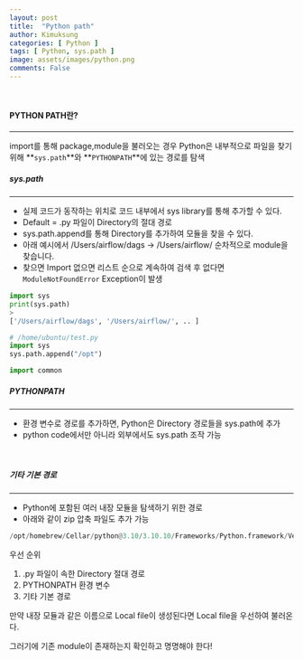 ```yaml
---
layout: post
title:  "Python path"
author: Kimuksung
categories: [ Python ]
tags: [ Python, sys.path ]
image: assets/images/python.png
comments: False
---
```


<br>

#### PYTHON PATH란?

---
import를 통해 package,module을 불러오는 경우 Python은 내부적으로 파일을 찾기 위해 **`sys.path`**와 **`PYTHONPATH`**에 있는 경로를 탐색

##### sys.path
---
- 실제 코드가 동작하는 위치로 코드 내부에서 sys library를 통해 추가할 수 있다.
- Default = .py 파일이 Directory의 절대 경로
- sys.path.append를 통해 Directory를 추가하여 모듈을 찾을 수 있다.
- 아래 예시에서 /Users/airflow/dags → /Users/airflow/ 순차적으로 module을 찾습니다.
- 찾으면 Import 없으면 리스트 순으로 계속하여 검색 후 없다면 `ModuleNotFoundError` Exception이 발생

```python
import sys
print(sys.path)
> 
['/Users/airflow/dags', '/Users/airflow/', .. ]
```

```python
# /home/ubuntu/test.py
import sys
sys.path.append("/opt")

import common
```

##### PYTHONPATH
---
- 환경 변수로 경로를 추가하면, Python은 Directory 경로들을 sys.path에 추가
- python code에서만 아니라 외부에서도 sys.path 조작 가능

<br>

##### 기타 기본 경로
---
- Python에 포함된 여러 내장 모듈을 탐색하기 위한 경로
- 아래와 같이 zip 압축 파일도 추가 가능

```python
/opt/homebrew/Cellar/python@3.10/3.10.10/Frameworks/Python.framework/Versions/3.10/lib/python310.zip
```

우선 순위

1. .py 파일이 속한 Directory 절대 경로
2. PYTHONPATH 환경 변수
3. 기타 기본 경로

만약 내장 모듈과 같은 이름으로 Local file이 생성된다면 Local file을 우선하여 불러온다.

그러기에 기존 module이 존재하는지 확인하고 명명해야 한다!

<br>